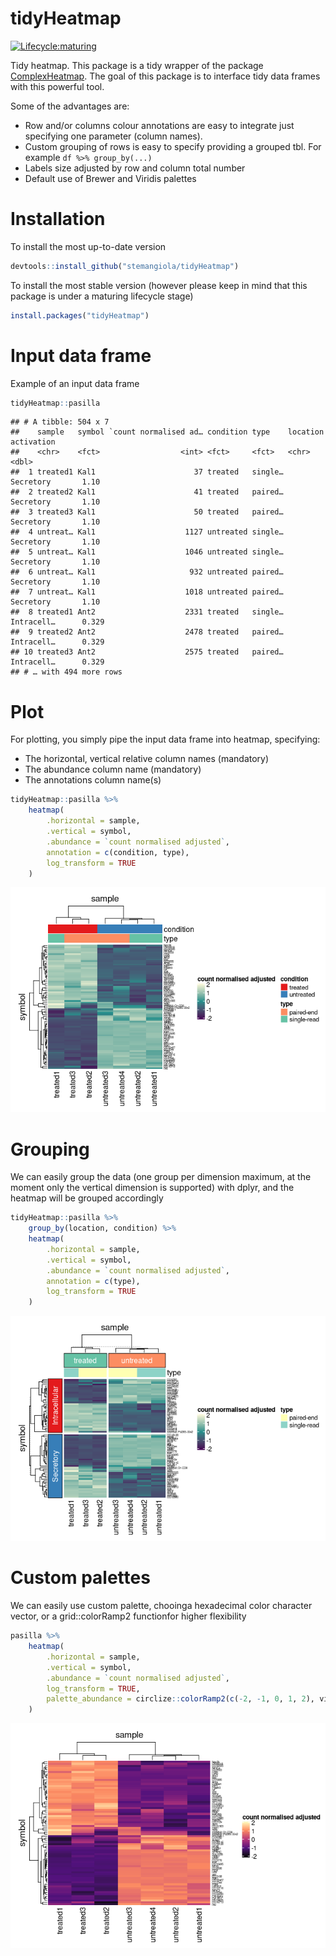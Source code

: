 tidyHeatmap
================

<!-- badges: start -->

[![Lifecycle:maturing](https://img.shields.io/badge/lifecycle-maturing-blue.svg)](https://www.tidyverse.org/lifecycle/#maturing)
<!-- badges: end -->

Tidy heatmap. This package is a tidy wrapper of the package
[ComplexHeatmap](https://bioconductor.org/packages/release/bioc/html/ComplexHeatmap.html).
The goal of this package is to interface tidy data frames with this
powerful tool.

Some of the advantages are:

  - Row and/or columns colour annotations are easy to integrate just
    specifying one parameter (column names).
  - Custom grouping of rows is easy to specify providing a grouped tbl.
    For example `df %>% group_by(...)`
  - Labels size adjusted by row and column total number
  - Default use of Brewer and Viridis palettes

# Installation

To install the most up-to-date version

``` r
devtools::install_github("stemangiola/tidyHeatmap")
```

To install the most stable version (however please keep in mind that
this package is under a maturing lifecycle stage)

``` r
install.packages("tidyHeatmap")
```

# Input data frame

Example of an input data frame

``` r
tidyHeatmap::pasilla
```

    ## # A tibble: 504 x 7
    ##    sample   symbol `count normalised ad… condition type    location   activation
    ##    <chr>    <fct>                  <int> <fct>     <fct>   <chr>           <dbl>
    ##  1 treated1 Kal1                      37 treated   single… Secretory       1.10 
    ##  2 treated2 Kal1                      41 treated   paired… Secretory       1.10 
    ##  3 treated3 Kal1                      50 treated   paired… Secretory       1.10 
    ##  4 untreat… Kal1                    1127 untreated single… Secretory       1.10 
    ##  5 untreat… Kal1                    1046 untreated single… Secretory       1.10 
    ##  6 untreat… Kal1                     932 untreated paired… Secretory       1.10 
    ##  7 untreat… Kal1                    1018 untreated paired… Secretory       1.10 
    ##  8 treated1 Ant2                    2331 treated   single… Intracell…      0.329
    ##  9 treated2 Ant2                    2478 treated   paired… Intracell…      0.329
    ## 10 treated3 Ant2                    2575 treated   paired… Intracell…      0.329
    ## # … with 494 more rows

# Plot

For plotting, you simply pipe the input data frame into heatmap,
specifying:

  - The horizontal, vertical relative column names (mandatory)
  - The abundance column name (mandatory)
  - The annotations column name(s)

<!-- end list -->

``` r
tidyHeatmap::pasilla %>%
    heatmap(
        .horizontal = sample,
        .vertical = symbol,
        .abundance = `count normalised adjusted`,
        annotation = c(condition, type),
        log_transform = TRUE
    )
```

![](README_files/figure-gfm/unnamed-chunk-5-1.png)<!-- -->

# Grouping

We can easily group the data (one group per dimension maximum, at the
moment only the vertical dimension is supported) with dplyr, and the
heatmap will be grouped accordingly

``` r
tidyHeatmap::pasilla %>%
    group_by(location, condition) %>%
    heatmap(
        .horizontal = sample,
        .vertical = symbol,
        .abundance = `count normalised adjusted`,
        annotation = c(type),
        log_transform = TRUE
    )
```

![](README_files/figure-gfm/unnamed-chunk-6-1.png)<!-- -->

# Custom palettes

We can easily use custom palette, chooinga hexadecimal color character
vector, or a grid::colorRamp2 functionfor higher flexibility

``` r
pasilla %>%
    heatmap(
        .horizontal = sample,
        .vertical = symbol,
        .abundance = `count normalised adjusted`,
        log_transform = TRUE, 
        palette_abundance = circlize::colorRamp2(c(-2, -1, 0, 1, 2), viridis::magma(5))
    )
```

![](README_files/figure-gfm/unnamed-chunk-7-1.png)<!-- -->
